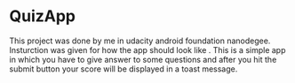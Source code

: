 # QuizApp
This project was done by me in udacity android foundation nanodegee.
Insturction was given for how the app should look like .
This is a simple app in which you have to give answer to some questions and after you hit the submit button your score will be displayed in 
a toast message.
